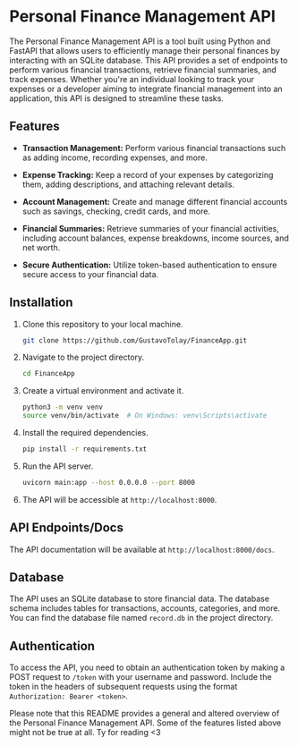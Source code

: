 # Personal Finance Management API

The Personal Finance Management API is a tool built using Python and FastAPI that allows users to efficiently manage their personal finances by interacting with an SQLite database. This API provides a set of endpoints to perform various financial transactions, retrieve financial summaries, and track expenses. Whether you're an individual looking to track your expenses or a developer aiming to integrate financial management into an application, this API is designed to streamline these tasks.

## Features

- **Transaction Management:** Perform various financial transactions such as adding income, recording expenses, and more.

- **Expense Tracking:** Keep a record of your expenses by categorizing them, adding descriptions, and attaching relevant details.

- **Account Management:** Create and manage different financial accounts such as savings, checking, credit cards, and more.

- **Financial Summaries:** Retrieve summaries of your financial activities, including account balances, expense breakdowns, income sources, and net worth.

- **Secure Authentication:** Utilize token-based authentication to ensure secure access to your financial data.

## Installation

1. Clone this repository to your local machine.

   ```bash
   git clone https://github.com/GustavoTolay/FinanceApp.git
   ```

2. Navigate to the project directory.

   ```bash
   cd FinanceApp
   ```

3. Create a virtual environment and activate it.

   ```bash
   python3 -m venv venv
   source venv/bin/activate  # On Windows: venv\Scripts\activate
   ```

4. Install the required dependencies.

   ```bash
   pip install -r requirements.txt
   ```

5. Run the API server.

   ```bash
   uvicorn main:app --host 0.0.0.0 --port 8000
   ```

6. The API will be accessible at `http://localhost:8000`.

## API Endpoints/Docs

The API documentation will be available at `http://localhost:8000/docs`.

## Database

The API uses an SQLite database to store financial data. The database schema includes tables for transactions, accounts, categories, and more. You can find the database file named `record.db` in the project directory.

## Authentication

To access the API, you need to obtain an authentication token by making a POST request to `/token` with your username and password. Include the token in the headers of subsequent requests using the format `Authorization: Bearer <token>`.

Please note that this README provides a general and altered overview of the Personal Finance Management API. Some of the features listed above might not be true at all. Ty for reading <3
